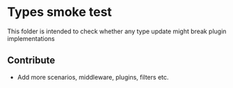 # Types smoke test

This folder is intended to check whether any type update might break plugin implementations

## Contribute

- Add more scenarios, middleware, plugins, filters etc.